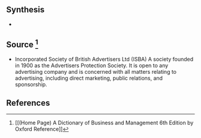 ## Synthesis
- 
## Source [^1]
- Incorporated Society of British Advertisers Ltd (ISBA) A society founded in 1900 as the Advertisers Protection Society. It is open to any advertising company and is concerned with all matters relating to advertising, including direct marketing, public relations, and sponsorship.
## References

[^1]: [[(Home Page) A Dictionary of Business and Management 6th Edition by Oxford Reference]]